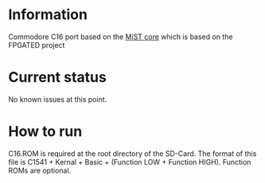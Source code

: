 # Information
Commodore C16 port based on the [MiST core](https://github.com/mist-devel/c16) which is based on the FPGATED project
# Current status
No known issues at this point.
# How to run
C16.ROM is required at the root directory of the SD-Card. The format of this file is C1541 + Kernal + Basic + (Function LOW + Function HIGH). Function ROMs are optional.
